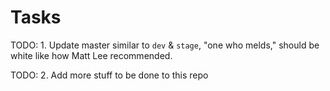 # Tasks

TODO: 1. Update master similar to `dev` & `stage`, "one who melds," should be white like how Matt Lee recommended.

TODO: 2. Add more stuff to be done to this repo
